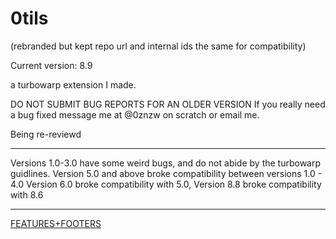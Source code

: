 # 0tils
(rebranded but kept repo url and internal ids the same for compatibility)

Current version: 8.9

a turbowarp extension I made.

DO NOT SUBMIT BUG REPORTS FOR AN OLDER VERSION
If you really need a bug fixed message me at @0znzw on scratch or email me.
   
Being re-reviewd

<hr>
Versions 1.0-3.0 have some weird bugs, and do not abide by the turbowarp guidlines.
Version 5.0 and above broke compatibility between versions 1.0 - 4.0
Version 6.0 broke compatibility with 5.0,
Version 8.8 broke compatibility with 8.6
<hr>
<a href="DETAILS.md">FEATURES+FOOTERS</a>
